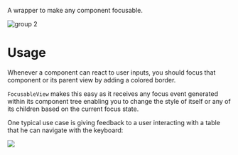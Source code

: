 A wrapper to make any component focusable.

![group 2](https://user-images.githubusercontent.com/10867086/38426863-0d032dd2-39b8-11e8-821b-2449db29692f.jpg)

# Usage

Whenever a component can react to user inputs, you should focus that component or its parent view by adding a colored border.

`FocusableView` makes this easy as it receives any focus event generated within its component tree enabling you to change the style of itself or any of its children based on the current focus state.

One typical use case is giving feedback to a user interacting with a table that he can navigate with the keyboard:

<img src="https://user-images.githubusercontent.com/4029499/37204041-09588850-2390-11e8-9f64-59241964db4c.png" />
